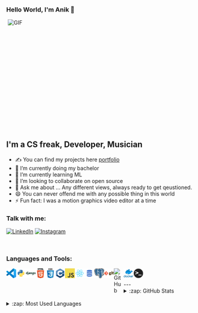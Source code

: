 ### Hello World, I'm Anik 👋

<img align="right" alt="GIF" src="https://i.giphy.com/media/v1.Y2lkPTc5MGI3NjExNnhtZnQ1ZTgwNHE3bWhuZXJnMmdoeHN1Y3BqNmVkMjZia3lscmdvZiZlcD12MV9pbnRlcm5hbF9naWZfYnlfaWQmY3Q9Zw/bJ4TVNYNUympPgcpem/giphy.gif" width="500" height="320" />

## I'm a CS freak, Developer, Musician
- ✍ You can find my projects here [portfolio]
- 🔭 I’m currently doing my bachelor
- 🌱 I’m currently learning ML
- 👯 I’m looking to collaborate on open source
- 💬 Ask me about ... Any different views, always ready to get qeustioned.
- 😄 You can never offend me with any possible thing in this world
- ⚡ Fun fact: I was a motion graphics video editor at a time

### Talk with me:
[![LinkedIn](https://upload.wikimedia.org/wikipedia/commons/5/5c/LinkedIn_Logo.svg)](https://www.linkedin.com/in/anik-dey-0ab2a5261/)
[![Instagram](https://upload.wikimedia.org/wikipedia/commons/a/a5/Instagram_icon.png)](https://www.instagram.com/anik_the_supreme/)



<br />

### Languages and Tools:

<img align="left" alt="Visual Studio Code" width="26px" src="https://raw.githubusercontent.com/github/explore/80688e429a7d4ef2fca1e82350fe8e3517d3494d/topics/visual-studio-code/visual-studio-code.png" />
<img align="left" alt="Python" width="26px" src="https://raw.githubusercontent.com/github/explore/80688e429a7d4ef2fca1e82350fe8e3517d3494d/topics/python/python.png" />
<img align="left" alt="Django" width="26px" src="https://raw.githubusercontent.com/github/explore/80688e429a7d4ef2fca1e82350fe8e3517d3494d/topics/django/django.png" />
<img align="left" alt="HTML5" width="26px" src="https://raw.githubusercontent.com/github/explore/80688e429a7d4ef2fca1e82350fe8e3517d3494d/topics/html/html.png" />
<img align="left" alt="CSS3" width="26px" src="https://raw.githubusercontent.com/github/explore/80688e429a7d4ef2fca1e82350fe8e3517d3494d/topics/css/css.png" />
<img align="left" alt="C++" width="26px" src="https://raw.githubusercontent.com/github/explore/80688e429a7d4ef2fca1e82350fe8e3517d3494d/topics/cpp/cpp.png" />
<img align="left" alt="JavaScript" width="26px" src="https://raw.githubusercontent.com/github/explore/80688e429a7d4ef2fca1e82350fe8e3517d3494d/topics/javascript/javascript.png" />
<img align="left" alt="React" width="26px" src="https://raw.githubusercontent.com/github/explore/80688e429a7d4ef2fca1e82350fe8e3517d3494d/topics/react/react.png" />
<img align="left" alt="SQL" width="26px" src="https://raw.githubusercontent.com/github/explore/80688e429a7d4ef2fca1e82350fe8e3517d3494d/topics/sql/sql.png" />
<img align="left" alt="PostgreSQL" width="26px" src="https://raw.githubusercontent.com/github/explore/80688e429a7d4ef2fca1e82350fe8e3517d3494d/topics/postgresql/postgresql.png" />
<img align="left" alt="Git" width="26px" src="https://raw.githubusercontent.com/github/explore/80688e429a7d4ef2fca1e82350fe8e3517d3494d/topics/git/git.png" />
<img align="left" alt="GitHub" width="26px" src="https://upload.wikimedia.org/wikipedia/commons/9/91/Octicons-mark-github.svg" />
<img align="left" alt="Docker" width="26px" src="https://raw.githubusercontent.com/github/explore/80688e429a7d4ef2fca1e82350fe8e3517d3494d/topics/docker/docker.png" />
<img align="left" alt="Terminal" width="26px" src="https://raw.githubusercontent.com/github/explore/80688e429a7d4ef2fca1e82350fe8e3517d3494d/topics/terminal/terminal.png" />


<br />
<br />
---

<details>
  <summary>:zap: GitHub Stats</summary>
  <div>
    <img align="left" alt="Anik's GitHub Stats" src="https://github-readme-stats.vercel.app/api?username=zainicdey&show_icons=true&hide_border=true" />
  </div>
  <br clear="both" />
</details>

<br />

<details>
  <summary>:zap: Most Used Languages</summary>
  <div>
    <img align="left" alt="Anik's GitHub Top Languages" src="https://github-readme-stats.vercel.app/api/top-langs/?username=zainicdey" />
  </div>
  <br clear="both" />
</details>

[portfolio]: #
[instagram]: https://www.instagram.com/anik_the_supreme/
[linkedin]: https://www.linkedin.com/in/anik-dey-0ab2a5261/
